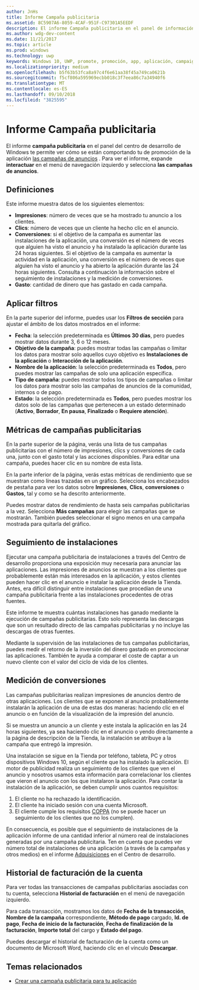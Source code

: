 ```yaml
---
author: JnHs
title: Informe Campaña publicitaria
ms.assetid: 8C5907A6-8059-4CAF-951F-C97301A5EEDF
description: El informe Campaña publicitaria en el panel de información del Centro de desarrollo de Windows te permite ver el rendimiento de las campañas de anuncios de promoción de tu aplicación.
ms.author: wdg-dev-content
ms.date: 11/21/2017
ms.topic: article
ms.prod: windows
ms.technology: uwp
keywords: Windows 10, UWP, promote, promoción, app, aplicación, campaign, campaña, report, informe, installs, instalaciones
ms.localizationpriority: medium
ms.openlocfilehash: b5f63b53fca8a97c4f6e61aa38f45a749ca0621b
ms.sourcegitcommit: f5cf806a595969ecbb018c3f7eea86c7a34940f6
ms.translationtype: MT
ms.contentlocale: es-ES
ms.lasthandoff: 09/10/2018
ms.locfileid: "3825595"
---
```

# <a name="ad-campaign-report"></a>Informe Campaña publicitaria

El informe **campaña publicitaria** en el panel del centro de desarrollo de Windows te permite ver cómo se están comportando tu de promoción de la aplicación [las campañas de anuncios](create-an-ad-campaign-for-your-app.md) . Para ver el informe, expande **interactuar** en el menú de navegación izquierdo y selecciona **las campañas de anuncios**.

## <a name="definitions"></a>Definiciones

Este informe muestra datos de los siguientes elementos:

-   **Impresiones**: número de veces que se ha mostrado tu anuncio a los clientes.
-   **Clics**: número de veces que un cliente ha hecho clic en el anuncio.
-   **Conversiones**: si el objetivo de la campaña es aumentar las instalaciones de la aplicación, una conversión es el número de veces que alguien ha visto el anuncio y ha instalado la aplicación durante las 24 horas siguientes. Si el objetivo de la campaña es aumentar la actividad en la aplicación, una conversión es el número de veces que alguien ha visto el anuncio y ha abierto la aplicación durante las 24 horas siguientes. Consulta a continuación la información sobre el seguimiento de instalaciones y la medición de conversiones.
-   **Gasto**: cantidad de dinero que has gastado en cada campaña.

## <a name="apply-filters"></a>Aplicar filtros

En la parte superior del informe, puedes usar los **Filtros de sección** para ajustar el ámbito de los datos mostrados en el informe:

-   **Fecha**: la selección predeterminada es **Últimos 30 días**, pero puedes mostrar datos durante 3, 6 o 12 meses.
-   **Objetivo de la campaña**: puedes mostrar todas las campañas o limitar los datos para mostrar solo aquellos cuyo objetivo es **Instalaciones de la aplicación** o **Interacción de la aplicación**.
-   **Nombre de la aplicación**: la selección predeterminada es **Todos**, pero puedes mostrar las campañas de solo una aplicación específica.
-   **Tipo de campaña**: puedes mostrar todos los tipos de campañas o limitar los datos para mostrar solo las campañas de anuncios de la comunidad, internos o de pago.
-   **Estado**: la selección predeterminada es **Todos**, pero puedes mostrar los datos solo de las campañas que pertenecen a un estado determinado (**Activo**, **Borrador**, **En pausa**, **Finalizado** o **Requiere atención**).


## <a name="ad-campaign-metrics"></a>Métricas de campañas publicitarias

En la parte superior de la página, verás una lista de tus campañas publicitarias con el número de impresiones, clics y conversiones de cada una, junto con el gasto total y las acciones disponibles. Para editar una campaña, puedes hacer clic en su nombre de esta lista.

En la parte inferior de la página, verás estas métricas de rendimiento que se muestran como líneas trazadas en un gráfico. Selecciona los encabezados de pestaña para ver los datos sobre **Impresiones**, **Clics**, **conversiones** o **Gastos**, tal y como se ha descrito anteriormente.

Puedes mostrar datos de rendimiento de hasta seis campañas publicitarias a la vez. Selecciona **Más campañas** para elegir las campañas que se mostrarán. También puedes seleccionar el signo menos en una campaña mostrada para quitarla del gráfico.


## <a name="install-tracking"></a>Seguimiento de instalaciones

Ejecutar una campaña publicitaria de instalaciones a través del Centro de desarrollo proporciona una exposición muy necesaria para anunciar las aplicaciones. Las impresiones de anuncios se muestran a los clientes que probablemente están más interesados en la aplicación, y estos clientes pueden hacer clic en el anuncio e instalar la aplicación desde la Tienda. Antes, era difícil distinguir entre instalaciones que procedían de una campaña publicitaria frente a las instalaciones procedentes de otras fuentes.

Este informe te muestra cuántas instalaciones has ganado mediante la ejecución de campañas publicitarias. Esto solo representa las descargas que son un resultado directo de las campañas publicitarias y no incluye las descargas de otras fuentes.

Mediante la supervisión de las instalaciones de tus campañas publicitarias, puedes medir el retorno de la inversión del dinero gastado en promocionar las aplicaciones. También te ayuda a comparar el coste de captar a un nuevo cliente con el valor del ciclo de vida de los clientes.


## <a name="measuring-conversions"></a>Medición de conversiones

Las campañas publicitarias realizan impresiones de anuncios dentro de otras aplicaciones. Los clientes que se exponen al anuncio probablemente instalarán la aplicación de una de estas dos maneras: haciendo clic en el anuncio o en función de la visualización de la impresión del anuncio.

Si se muestra un anuncio a un cliente y este instala la aplicación en las 24 horas siguientes, ya sea haciendo clic en el anuncio o yendo directamente a la página de descripción de la Tienda, la instalación se atribuye a la campaña que entregó la impresión.

Una instalación se sigue en la Tienda por teléfono, tableta, PC y otros dispositivos Windows 10, según el cliente que ha instalado la aplicación. El motor de publicidad realiza un seguimiento de los clientes que ven el anuncio y nosotros usamos esta información para correlacionar los clientes que vieron el anuncio con los que instalaron la aplicación. Para contar la instalación de la aplicación, se deben cumplir unos cuantos requisitos:

1.  El cliente no ha rechazado la identificación.
2.  El cliente ha iniciado sesión con una cuenta Microsoft.
3.  El cliente cumple los requisitos [COPPA](http://go.microsoft.com/fwlink?LinkId=536558) (no se puede hacer un seguimiento de los clientes que no los cumplen).

En consecuencia, es posible que el seguimiento de instalaciones de la aplicación informe de una cantidad inferior al número real de instalaciones generadas por una campaña publicitaria. Ten en cuenta que puedes ver número total de instalaciones de una aplicación (a través de la campañas y otros medios) en el informe [Adquisiciones](acquisitions-report.md) en el Centro de desarrollo.


## <a name="account-billing-history"></a>Historial de facturación de la cuenta

Para ver todas las transacciones de campañas publicitarias asociadas con tu cuenta, selecciona **Historial de facturación** en el menú de navegación izquierdo.

Para cada transacción, mostramos los datos de **Fecha de la transacción**, **Nombre de la campaña** correspondiente, **Método de pago** cargado, **Id. de pago**, **Fecha de inicio de la facturación**, **Fecha de finalización de la facturación**, **Importe total** del cargo y **Estado del pago**.

Puedes descargar el historial de facturación de la cuenta como un documento de Microsoft Word, haciendo clic en el vínculo **Descargar**.

## <a name="related-topics"></a>Temas relacionados

* [Crear una campaña publicitaria para tu aplicación](create-an-ad-campaign-for-your-app.md)

 

 
